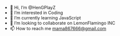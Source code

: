 - 👋 Hi, I’m @HenGPlayZ
- 👀 I’m interested in Coding
- 🌱 I’m currently learning JavaScript
- 💞️ I’m looking to collaborate on LemonFlamingo INC
- 📫 How to reach me mama867666@gmail.com

<!---
HenGPlayZ/HenGPlayZ is a ✨ special ✨ repository because its `README.md` (this file) appears on your GitHub profile.
You can click the Preview link to take a look at your changes.
--->
